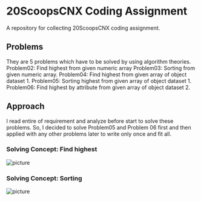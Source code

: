 # 20ScoopsCNX Coding Assignment
A repository for collecting 20ScoopsCNX coding assignment.

## Problems
They are 5 problems which have to be solved by using algorithm theories.
Problem02: Find highest from given numeric array
Problem03: Sorting from given numeric array.
Problem04: Find highest from given array of object dataset 1.
Problem05: Sorting highest from given array of object dataset 1.
Problem06: Find highest by attribute from given array of object dataset 2.

## Approach
I read entire of requirement and analyze before start to solve these problems. So, I decided to solve Problem05 and Problem 06 first and then applied with any other problems later to write only once and fit all.

### Solving Concept: Find highest
![picture](https://i.imgur.com/5QCRipt.png)

### Solving Concept: Sorting
![picture](https://i.imgur.com/ELS1G0Y.png)
